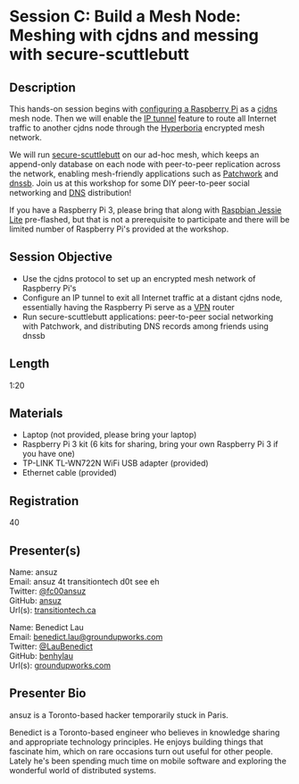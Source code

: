 # Session C: Build a Mesh Node: Meshing with cjdns and messing with secure-scuttlebutt

## Description

This hands-on session begins with [configuring a Raspberry Pi](https://github.com/tomeshnet/prototype-cjdns-pi2) as a [cjdns](https://github.com/cjdelisle/cjdns) mesh node. Then we will enable the [IP tunnel](https://en.wikipedia.org/wiki/IP_tunnel) feature to route all Internet traffic to another cjdns node through the [Hyperboria](https://github.com/hyperboria) encrypted mesh network.

We will run [secure-scuttlebutt](https://github.com/ssbc/secure-scuttlebutt) on our ad-hoc mesh, which keeps an append-only database on each node with peer-to-peer replication across the network, enabling mesh-friendly applications such as [Patchwork](https://github.com/ssbc/patchwork) and [dnssb](https://github.com/ansuz/dnssb). Join us at this workshop for some DIY peer-to-peer social networking and [DNS](https://en.wikipedia.org/wiki/Domain_Name_System) distribution!

If you have a Raspberry Pi 3, please bring that along with [Raspbian Jessie Lite](https://www.raspberrypi.org/downloads/raspbian/) pre-flashed, but that is not a prerequisite to participate and there will be limited number of Raspberry Pi's provided at the workshop.

## Session Objective

- Use the cjdns protocol to set up an encrypted mesh network of Raspberry Pi's
- Configure an IP tunnel to exit all Internet traffic at a distant cjdns node, essentially having the Raspberry Pi serve as a [VPN](https://en.wikipedia.org/wiki/Virtual_private_network) router
- Run secure-scuttlebutt applications: peer-to-peer social networking with Patchwork, and distributing DNS records among friends using dnssb

## Length

1:20

## Materials

- Laptop (not provided, please bring your laptop)
- Raspberry Pi 3 kit (6 kits for sharing, bring your own Raspberry Pi 3 if you have one)
- TP-LINK TL-WN722N WiFi USB adapter (provided)
- Ethernet cable (provided)

## Registration

40

## Presenter(s)

Name: ansuz  
Email: ansuz 4t transitiontech d0t see eh  
Twitter: [@fc00ansuz](https://twitter.com/fc00ansuz)  
GitHub: [ansuz](https://github.com/ansuz)  
Url(s): [transitiontech.ca](https://transitiontech.ca)

Name: Benedict Lau  
Email: benedict.lau@groundupworks.com  
Twitter: [@LauBenedict](https://twitter.com/LauBenedict)  
GitHub: [benhylau](https://github.com/benhylau)  
Url(s): [groundupworks.com](http://www.groundupworks.com)

## Presenter Bio

ansuz is a Toronto-based hacker temporarily stuck in Paris.

Benedict is a Toronto-based engineer who believes in knowledge sharing and appropriate technology principles. He enjoys building things that fascinate him, which on rare occasions turn out useful for other people. Lately he's been spending much time on mobile software and exploring the wonderful world of distributed systems.

